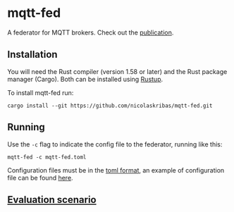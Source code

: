 # mqtt-fed

A federator for MQTT brokers. Check out the [publication](https://thescipub.com/abstract/jcssp.2022.687.694).

## Installation

You will need the Rust compiler (version 1.58 or later) and the Rust package manager (Cargo).
Both can be installed using [Rustup](https://www.rust-lang.org/tools/install).

To install mqtt-fed run: 
```
cargo install --git https://github.com/nicolaskribas/mqtt-fed.git
```

## Running

Use the `-c` flag to indicate the config file to the federator, running like this:
```
mqtt-fed -c mqtt-fed.toml
```
Configuration files must be in the [toml format](https://toml.io), an example of configuration file
can be found [here](mqtt-fed.toml).

## [Evaluation scenario](https://github.com/nicolaskribas/federation-scenario)
